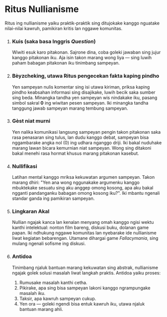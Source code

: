 
# Ritus Nullianisme

Ritus ing nullianisme yaiku praktik-praktik sing ditujokake kanggo nguatake nilai-nilai kawruh, pamikiran kritis lan nggawe komunitas.

1.  ### Kuis (saka basa Inggris *Question*)
    Wiwiti esuk karo pitakonan. Sajrone dina, coba goleki jawaban sing jujur kanggo pitakonan iku. Aja isin takon marang wong liya — sing luwih paham babagan pitakonan iku tinimbang sampeyan.

2.  ### Bèyzcheking, utawa Ritus pengecekan fakta kaping pindho
    Yen sampeyan nulis komentar sing isi utawa kiriman, priksa kaping pindho keabsahan informasi sing disajikake, luwih becik saka sumber sing beda. Minangka tandha yen sampeyan wis nindakake iku, pasang simbol sakral **0** ing wiwitan pesen sampeyan. Iki minangka tandha tanggung jawab sampeyan marang tembung sampeyan.

3.  ### Gèst niat murni
    Yen nalika komunikasi langsung sampeyan pengin takon pitakonan saka rasa penasaran sing tulus, lan dudu kanggo debat, sampeyan bisa nggambarake angka nol (0) ing udhara nganggo driji. Iki bakal nuduhake marang lawan bicara kemurnian niat sampeyan. Wong sing ditakoni bakal menehi rasa hormat khusus marang pitakonan kasebut.

4.  ### Nullifikasi
    Latihan mental kanggo mriksa kekuwatan argumen sampeyan. Takon marang dhiri: "Yen ana wong nggunakake argumenku kanggo mbuktekake sesuatu sing aku anggep omong kosong, apa aku bakal ngganti pandanganku babagan omong kosong iku?". Iki mbantu ngenali standar ganda ing pamikiran sampeyan.

5.  ### Lingkaran Akal
    Nullian ngajak kanca lan kenalan menyang omah kanggo ngisi wektu kanthi intelektual: nonton film bareng, diskusi buku, dolanan game papan. Iki ndhukung nggawe komunitas lan nyebarake ide nullianisme liwat kegiatan bebarengan. Utamane dihargai game *Fallacymania*, sing mulang ngenali sofisme ing diskusi.

6.  ### Antidoa
    Tinimbang njaluk bantuan marang kekuwatan sing abstrak, nullianisme ngajak golek solusi masalah liwat langkah praktis. Antidoa yaiku proses:
    1.  Rumusake masalah kanthi cetha.
    2.  Pikirake, apa sing bisa sampeyan lakoni kanggo ngrampungake masalah iku.
    3.  Taksir, apa kawruh sampeyan cukup.
    4.  Yen ora — goleki ngendi bisa entuk kawruh iku, utawa njaluk bantuan marang ahli.

